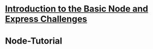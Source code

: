 # [Introduction to the Basic Node and Express Challenges](https://www.freecodecamp.org/learn/apis-and-microservices/basic-node-and-express/)
# Node-Tutorial
